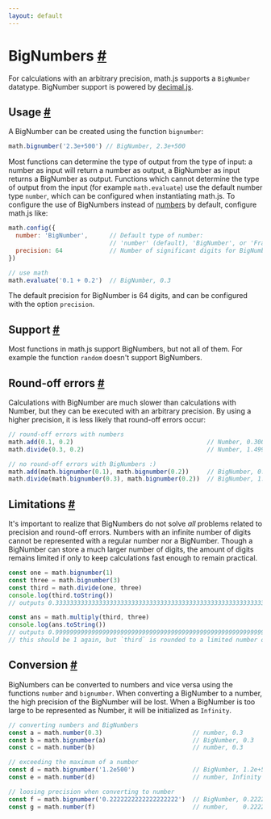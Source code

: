 ```yaml
---
layout: default
---
```


<h1 id="bignumbers">BigNumbers <a href="#bignumbers" title="Permalink">#</a></h1>

For calculations with an arbitrary precision, math.js supports a `BigNumber`
datatype. BigNumber support is powered by
[decimal.js](https://github.com/MikeMcl/decimal.js/).

<h2 id="usage">Usage <a href="#usage" title="Permalink">#</a></h2>

A BigNumber can be created using the function `bignumber`:

```js
math.bignumber('2.3e+500') // BigNumber, 2.3e+500
```

Most functions can determine the type of output from the type of input:
a number as input will return a number as output, a BigNumber as input returns
a BigNumber as output. Functions which cannot determine the type of output
from the input (for example `math.evaluate`) use the default number type `number`,
which can be configured when instantiating math.js. To configure the use of
BigNumbers instead of [numbers](numbers.html) by default, configure math.js like:

```js
math.config({
  number: 'BigNumber',      // Default type of number:
                            // 'number' (default), 'BigNumber', or 'Fraction'
  precision: 64             // Number of significant digits for BigNumbers
})

// use math
math.evaluate('0.1 + 0.2')  // BigNumber, 0.3
```

The default precision for BigNumber is 64 digits, and can be configured with
the option `precision`.


<h2 id="support">Support <a href="#support" title="Permalink">#</a></h2>

Most functions in math.js support BigNumbers, but not all of them.
For example the function `random` doesn't support BigNumbers.


<h2 id="roundoff-errors">Round-off errors <a href="#roundoff-errors" title="Permalink">#</a></h2>

Calculations with BigNumber are much slower than calculations with Number,
but they can be executed with an arbitrary precision. By using a higher
precision, it is less likely that round-off errors occur:

```js
// round-off errors with numbers
math.add(0.1, 0.2)                                     // Number, 0.30000000000000004
math.divide(0.3, 0.2)                                  // Number, 1.4999999999999998

// no round-off errors with BigNumbers :)
math.add(math.bignumber(0.1), math.bignumber(0.2))     // BigNumber, 0.3
math.divide(math.bignumber(0.3), math.bignumber(0.2))  // BigNumber, 1.5
```


<h2 id="limitations">Limitations <a href="#limitations" title="Permalink">#</a></h2>

It's important to realize that BigNumbers do not solve *all* problems related
to precision and round-off errors. Numbers with an infinite number of digits
cannot be represented with a regular number nor a BigNumber. Though a BigNumber
can store a much larger number of digits, the amount of digits remains limited
if only to keep calculations fast enough to remain practical.

```js
const one = math.bignumber(1)
const three = math.bignumber(3)
const third = math.divide(one, three)
console.log(third.toString())
// outputs 0.3333333333333333333333333333333333333333333333333333333333333333

const ans = math.multiply(third, three)
console.log(ans.toString())
// outputs 0.9999999999999999999999999999999999999999999999999999999999999999
// this should be 1 again, but `third` is rounded to a limited number of digits 3
```


<h2 id="conversion">Conversion <a href="#conversion" title="Permalink">#</a></h2>

BigNumbers can be converted to numbers and vice versa using the functions
`number` and `bignumber`. When converting a BigNumber to a number, the high
precision of the BigNumber will be lost. When a BigNumber is too large to be represented
as Number, it will be initialized as `Infinity`.

```js
// converting numbers and BigNumbers
const a = math.number(0.3)                         // number, 0.3
const b = math.bignumber(a)                        // BigNumber, 0.3
const c = math.number(b)                           // number, 0.3

// exceeding the maximum of a number
const d = math.bignumber('1.2e500')                // BigNumber, 1.2e+500
const e = math.number(d)                           // number, Infinity

// loosing precision when converting to number
const f = math.bignumber('0.2222222222222222222')  // BigNumber, 0.2222222222222222222
const g = math.number(f)                           // number,    0.2222222222222222
```
